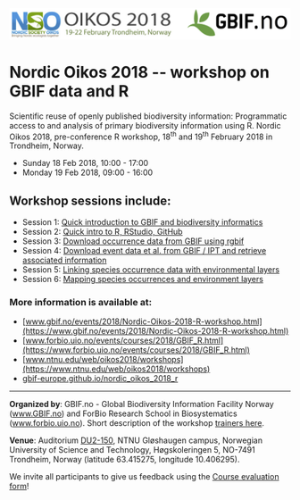 ![](./images/NSO_2018_GBIF_NO.png "NSO 2018")

# Nordic Oikos 2018 -- workshop on GBIF data and R

Scientific reuse of openly published biodiversity information: Programmatic access to and analysis of primary biodiversity information using R. Nordic Oikos 2018, pre-conference R workshop, 18<sup>th</sup> and 19<sup>th</sup> February 2018 in Trondheim, Norway.

 * Sunday 18 Feb 2018, 10:00 - 17:00
 * Monday 19 Feb 2018, 09:00 - 16:00

## Workshop sessions include:
* Session 1: [Quick introduction to GBIF and biodiversity informatics](../s1_gbif_intro)
* Session 2: [Quick intro to R, RStudio, GitHub](../s2_r_intro)
* Session 3: [Download occurrence data from GBIF using rgbif](../s3_gbif_demo)
* Session 4: [Download event data et al. from GBIF / IPT and retrieve associated information](../s4_event_core)
* Session 5: [Linking species occurrence data with environmental layers](./s5_environment)
* Session 6: [Mapping species occurrences and environment layers](../s6_mapping)

### More information is available at:
* [www.gbif.no/events/2018/Nordic-Oikos-2018-R-workshop.html](https://www.gbif.no/events/2018/Nordic-Oikos-2018-R-workshop.html)
* [www.forbio.uio.no/events/courses/2018/GBIF_R.html](https://www.forbio.uio.no/events/courses/2018/GBIF_R.html)
* [www.ntnu.edu/web/oikos2018/workshops](https://www.ntnu.edu/web/oikos2018/workshops)
* [gbif-europe.github.io/nordic_oikos_2018_r](https://gbif-europe.github.io/nordic_oikos_2018_r)

***

**Organized by**: GBIF.no - Global Biodiversity Information Facility Norway (www.GBIF.no) and ForBio Research School in Biosystematics (www.forbio.uio.no). Short description of the workshop [trainers here](./trainers.md).

**Venue**: Auditorium [DU2-150](https://use.mazemap.com/#v=1&zlevel=-2&left=10.4044354&right=10.4080592&top=63.4160961&bottom=63.4145612&campusid=1&campuses=ntnu&sharepoitype=identifier&sharepoi=360-DU2-150), NTNU Gl&oslash;shaugen campus, Norwegian University of Science and Technology, H&oslash;gskoleringen 5, NO-7491 Trondheim, Norway (latitude 63.415275, longitude 10.406295).

We invite all participants to give us feedback using the 
[Course evaluation form](https://skjema.uio.no/94578)!
